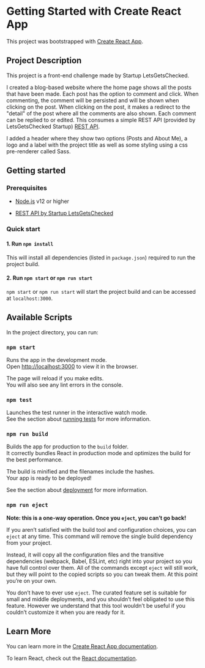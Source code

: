 # Getting Started with Create React App

This project was bootstrapped with [Create React App](https://github.com/facebook/create-react-app).

## Project Description

This project is a front-end challenge made by Startup LetsGetsChecked.

I created a blog-based website where the home page shows all the posts that have been made. Each post has the option to comment and click.
When commenting, the comment will be persisted and will be shown when clicking on the post. When clicking on the post, it makes a redirect to the "detail" of the post where all the comments are also shown.
Each comment can be replied to or edited. This consumes a simple REST API (provided by LetsGetsChecked Startup) [REST API](https://github.com/LetsGetChecked/developer-challenge-api).

I added a header where they show two options (Posts and About Me), a logo and a label with the project title as well as some styling using a css pre-renderer called Sass.

## Getting started

### Prerequisites

- [Node.js](https://nodejs.org/en/) v12 or higher

- [REST API by Startup LetsGetsChecked](https://github.com/LetsGetChecked/developer-challenge-api)

### Quick start

#### 1. Run `npm install`

This will install all dependencies (listed in `package.json`) required to run the project build.

#### 2. Run `npm start` or `npm run start`

`npm start` or `npm run start` will start the project build and can be accessed at `localhost:3000`.

## Available Scripts

In the project directory, you can run:

### `npm start`

Runs the app in the development mode.\
Open [http://localhost:3000](http://localhost:3000) to view it in the browser.

The page will reload if you make edits.\
You will also see any lint errors in the console.

### `npm test`

Launches the test runner in the interactive watch mode.\
See the section about [running tests](https://facebook.github.io/create-react-app/docs/running-tests) for more information.

### `npm run build`

Builds the app for production to the `build` folder.\
It correctly bundles React in production mode and optimizes the build for the best performance.

The build is minified and the filenames include the hashes.\
Your app is ready to be deployed!

See the section about [deployment](https://facebook.github.io/create-react-app/docs/deployment) for more information.

### `npm run eject`

**Note: this is a one-way operation. Once you `eject`, you can’t go back!**

If you aren’t satisfied with the build tool and configuration choices, you can `eject` at any time. This command will remove the single build dependency from your project.

Instead, it will copy all the configuration files and the transitive dependencies (webpack, Babel, ESLint, etc) right into your project so you have full control over them. All of the commands except `eject` will still work, but they will point to the copied scripts so you can tweak them. At this point you’re on your own.

You don’t have to ever use `eject`. The curated feature set is suitable for small and middle deployments, and you shouldn’t feel obligated to use this feature. However we understand that this tool wouldn’t be useful if you couldn’t customize it when you are ready for it.

## Learn More

You can learn more in the [Create React App documentation](https://facebook.github.io/create-react-app/docs/getting-started).

To learn React, check out the [React documentation](https://reactjs.org/).
